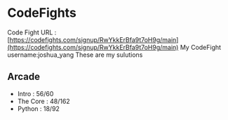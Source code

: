 # CodeFights
Code Fight URL : [https://codefights.com/signup/RwYkkErBfa9t7oH9g/main](https://codefights.com/signup/RwYkkErBfa9t7oH9g/main)
My CodeFight username:joshua_yang
These are my sulutions
## Arcade
* Intro : 56/60
* The Core : 48/162
* Python : 18/92 